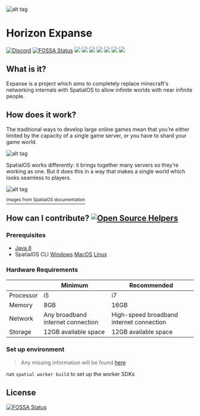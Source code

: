 ![alt tag](docs/expanse.png)

# Horizon Expanse

[![Discord](https://img.shields.io/discord/422424112863117312.svg?style=for-the-badge&logo=discord)](https://discord.gg/758eCD7)
[![FOSSA Status](https://app.fossa.io/api/projects/git%2Bgithub.com%2FHRZNStudio%2FExpanse.svg?type=shield)](https://app.fossa.io/projects/git%2Bgithub.com%2FHRZNStudio%2FExpanse?ref=badge_shield)
[![](https://img.shields.io/github/contributors/HRZNStudio/Expanse.svg?style=for-the-badge&logo=github)](https://github.com/HRZNStudio/Expanse/graphs/contributors)
[![](https://img.shields.io/github/issues/HRZNStudio/Expanse.svg?style=for-the-badge&logo=github)](https://github.com/HRZNStudio/Expanse/issues)
[![](https://img.shields.io/github/issues-pr/HRZNStudio/Expanse.svg?style=for-the-badge&logo=github)](https://github.com/HRZNStudio/Expanse/pulls)
[![](https://img.shields.io/github/forks/HRZNStudio/Expanse.svg?style=for-the-badge&logo=github)](https://github.com/HRZNStudio/Expanse/network/members)
[![](https://img.shields.io/github/stars/HRZNStudio/Expanse.svg?style=for-the-badge&logo=github)](https://github.com/HRZNStudio/Expanse/stargazers)
[![](https://img.shields.io/github/license/hrznstudio/expanse.svg?logo=github&style=for-the-badge)](https://github.com/HRZNStudio/Expanse/blob/master/LICENSE)
[![](https://img.shields.io/endpoint.svg?style=for-the-badge&url=https%3A%2F%2Fshieldsio-patreon.herokuapp.com%2Fhrznstudio)](https://patreon.com/hrznstudio)

## What is it?
Expanse is a project which aims to completely replace minecraft's networking internals with SpatialOS to allow infinite worlds with near infinite people.

## How does it work?

The traditional ways to develop large online games mean that you’re either limited by the capacity of a single game server, or you have to shard your game world.

![alt tag](docs/trad-client-server.png)

SpatialOS works differently: it brings together many servers so they’re working as one. But it does this in a way that makes a single world which looks seamless to players.

![alt tag](docs/deployment.png)

[<sup>Images from SpatialOS documentation</sup>](https://docs.improbable.io/reference/13.5/shared/concepts/spatialos)

## How can I contribute? [![Open Source Helpers](https://www.codetriage.com/hrznstudio/spatial/badges/users.svg)](https://www.codetriage.com/hrznstudio/spatial)

### Prerequisites
- [Java 8](http://www.oracle.com/technetwork/java/javase/downloads/jdk8-downloads-2133151.html)
- SpatialOS CLI [Windows](https://docs.improbable.io/reference/13.5/shared/get-started/setup/win) [MacOS](https://docs.improbable.io/reference/13.5/shared/get-started/setup/mac) [Linux](https://docs.improbable.io/reference/13.5/shared/get-started/setup/linux)

### Hardware Requirements
|           | Minimum                           | Recommended                              |
|-----------|-----------------------------------|------------------------------------------|
| Processor | i5                                | i7                                       |
| Memory    | 8GB                               | 16GB                                     |
| Network   | Any broadband internet connection | High-speed broadband internet connection |
| Storage   | 12GB available space              | 12GB available space                     |

### Set up environment

> Any missing information will be found [here](https://docs.improbable.io/reference/13.5/shared/build)

run `spatial worker build` to set up the worker SDKs


## License
[![FOSSA Status](https://app.fossa.io/api/projects/git%2Bgithub.com%2FHRZNStudio%2FExpanse.svg?type=large)](https://app.fossa.io/projects/git%2Bgithub.com%2FHRZNStudio%2FExpanse?ref=badge_large)